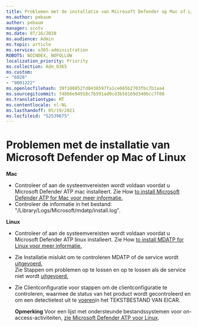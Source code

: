 ```yaml
---
title: Problemen met de installatie van Microsoft Defender op Mac of Linux
ms.author: pebaum
author: pebaum
manager: scotv
ms.date: 07/16/2020
ms.audience: Admin
ms.topic: article
ms.service: o365-administration
ROBOTS: NOINDEX, NOFOLLOW
localization_priority: Priority
ms.collection: Adm_O365
ms.custom:
- "6028"
- "9001222"
ms.openlocfilehash: 39f180852fd0438597fa1ce665b2703fbc7b1aa4
ms.sourcegitcommit: f4866e94918c7b591ad0cd3b58169d340bcc7f00
ms.translationtype: MT
ms.contentlocale: nl-NL
ms.lasthandoff: 05/19/2021
ms.locfileid: "52539675"
---
```

# <a name="issues-installing-microsoft-defender-on-mac-or-linux"></a>Problemen met de installatie van Microsoft Defender op Mac of Linux

**Mac**

- Controleer of aan de systeemvereisten wordt voldaan voordat u Microsoft Defender ATP mac installeert. Zie How [to install Microsoft Defender ATP for Mac voor meer informatie.](/windows/security/threat-protection/microsoft-defender-atp/microsoft-defender-atp-mac#how-to-install-microsoft-defender-atp-for-mac)  
- Controleer de informatie in het bestand: "/Library/Logs/Microsoft/mdatp/install.log".

**Linux**

- Controleer of aan de systeemvereisten wordt voldaan voordat u Microsoft Defender ATP linux installeert. Zie How [to install MDATP for Linux voor meer informatie.](/windows/security/threat-protection/microsoft-defender-atp/microsoft-defender-atp-linux#system-requirements) 
- Zie Installatie mislukt om te controleren MDATP of de service wordt [uitgevoerd.](/windows/security/threat-protection/microsoft-defender-atp/linux-support-install#installation-failed)  
    Zie Stappen om problemen op te lossen en op te lossen als de service niet wordt [uitgevoerd.](/windows/security/threat-protection/microsoft-defender-atp/linux-support-install#steps-to-troubleshoot-if-mdatp-service-isnt-running)
- Zie Clientconfiguratie voor stappen om de clientconfiguratie te controleren, waarmee de status van het product wordt gecontroleerd en om een detectietest uit te [voeren](/windows/security/threat-protection/microsoft-defender-atp/linux-install-manually#client-configuration)in het TEKSTBESTAND VAN EICAR.  

    **Opmerking** Voor een lijst met ondersteunde bestandssystemen voor on-access-activiteiten, [zie Microsoft Defender ATP voor Linux](/windows/security/threat-protection/microsoft-defender-atp/microsoft-defender-atp-linux#system-requirements).